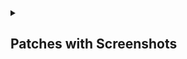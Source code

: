 <details><summary>

## Patches with Screenshots</summary>
<details><summary>

#### Reddit</summary>

<details><summary>disable-screenshot-popup

>Disables the popup that shows up when taking a screenshot.
</summary>
<img src="assets/reddit/disable-screenshot-popup/1.png" width="300"> 
</details>

<details><summary>hide-ads

>Removes ads from Reddit. </summary>
<img src="assets/reddit/hide-ads/1.png" width="500"> 
</details>

<details><summary>hide-navigation-buttons

>Hide buttons at navigation bar.
</summary>
<img src="assets/reddit/hide-navigation-buttons/1.png" width="700"> 
</details>

<details><summary> hide-place-button

>Hide r/place button in toolbar.
</summary>
<img src="assets/reddit/hide-place-button/1.png" width="500"> 
</details>

<details><summary>open-links-directly

>Skips over redirection URLs to external links.
</summary>
<img src="assets/reddit/open-links-directly/1.gif" width="200" height="440"> &nbsp;&nbsp;&nbsp;&nbsp; <img src="assets/reddit/open-links-directly/2.gif" width="200" height="440">

Enabled &nbsp; &nbsp;  &nbsp; &nbsp;  &nbsp; &nbsp;  &nbsp; &nbsp;  &nbsp; &nbsp;  &nbsp; &nbsp;  &nbsp; &nbsp;  &nbsp; &nbsp;  &nbsp; &nbsp;  &nbsp; &nbsp;  &nbsp; &nbsp;  &nbsp;&nbsp;Disabled
</details>

<details><summary>premium-icon

>Unlocks premium icons.
</summary>
<img src="assets/reddit/premium-icon/1.png" width="300">
</details>

<details><summary>reddit-settings

>Adds ReVanced settings to Reddit.
</summary>
<img src="assets/reddit/reddit-settings/1.png" width="500"> 

</details>

<details><summary>sanitize-sharing-links

> Removes (tracking) query parameters from the URLs when sharing links.

</summary>
Sanitized:</br>
<img src="assets/reddit/sanitize-sharing-links/1.png" width="500"></br>
Unsanitized:</br>
<img src="assets/reddit/sanitize-sharing-links/2.png" width="500">
</details>

